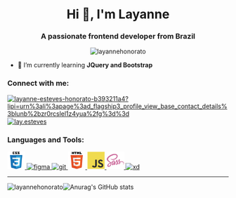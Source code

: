 <h1 align="center">Hi 👋, I'm Layanne</h1>
<h3 align="center">A passionate frontend developer from Brazil</h3>

<p align="center"> <img src="https://komarev.com/ghpvc/?username=layannehonorato&label=Profile%20views&color=0e75b6&style=flat" alt="layannehonorato" /> </p>

- 🌱 I’m currently learning **JQuery and Bootstrap**

<h3 align="left">Connect with me:</h3>
<p align="left">
<a href="https://linkedin.com/in/layanne-esteves-honorato-b393211a4?lipi=urn%3ali%3apage%3ad_flagship3_profile_view_base_contact_details%3blunb%2bzr0rcslel1z4yua%2fg%3d%3d" target="blank"><img align="center" src="https://raw.githubusercontent.com/rahuldkjain/github-profile-readme-generator/master/src/images/icons/Social/linked-in-alt.svg" alt="layanne-esteves-honorato-b393211a4?lipi=urn%3ali%3apage%3ad_flagship3_profile_view_base_contact_details%3blunb%2bzr0rcslel1z4yua%2fg%3d%3d" height="30" width="40" /></a>
<a href="https://instagram.com/lay.esteves" target="blank"><img align="center" src="https://raw.githubusercontent.com/rahuldkjain/github-profile-readme-generator/master/src/images/icons/Social/instagram.svg" alt="lay.esteves" height="30" width="40" /></a>
</p>

<h3 align="left">Languages and Tools:</h3>
<p align="left"> <a href="https://www.w3schools.com/css/" target="_blank"> <img src="https://raw.githubusercontent.com/devicons/devicon/master/icons/css3/css3-original-wordmark.svg" alt="css3" width="40" height="40"/> </a> <a href="https://www.figma.com/" target="_blank"> <img src="https://www.vectorlogo.zone/logos/figma/figma-icon.svg" alt="figma" width="40" height="40"/> </a> <a href="https://git-scm.com/" target="_blank"> <img src="https://www.vectorlogo.zone/logos/git-scm/git-scm-icon.svg" alt="git" width="40" height="40"/> </a> <a href="https://www.w3.org/html/" target="_blank"> <img src="https://raw.githubusercontent.com/devicons/devicon/master/icons/html5/html5-original-wordmark.svg" alt="html5" width="40" height="40"/> </a> <a href="https://developer.mozilla.org/en-US/docs/Web/JavaScript" target="_blank"> <img src="https://raw.githubusercontent.com/devicons/devicon/master/icons/javascript/javascript-original.svg" alt="javascript" width="40" height="40"/> </a> <a href="https://sass-lang.com" target="_blank"> <img src="https://raw.githubusercontent.com/devicons/devicon/master/icons/sass/sass-original.svg" alt="sass" width="40" height="40"/> </a> <a href="https://www.adobe.com/products/xd.html" target="_blank"> <img src="https://cdn.worldvectorlogo.com/logos/adobe-xd.svg" alt="xd" width="40" height="40"/> </a> </p>

---

<img align="left" src="https://github-readme-stats.vercel.app/api/top-langs?username=layannehonorato&show_icons=true&locale=en&layout=compact" alt="layannehonorato"/>

  
![Anurag's GitHub stats](https://github-readme-stats.vercel.app/api?username=layannehonorato&hide=contribs,prs&show_icons=true&theme=radical)

